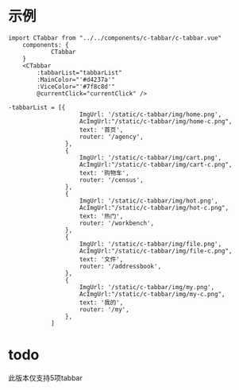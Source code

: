 # 示例

```vue
import CTabbar from "../../components/c-tabbar/c-tabbar.vue"
	components: {
			CTabbar
	}
	<CTabbar 
		:tabbarList="tabbarList" 
		:MainColor="'#d4237a'"
		:ViceColor="'#7f8c8d'"
		@currentClick="currentClick" />
```
	-tabbarList = [{
						ImgUrl: '/static/c-tabbar/img/home.png',
						AcImgUrl:"/static/c-tabbar/img/home-c.png",
						text: '首页',
						router: '/agency',
					},
					{
						ImgUrl: '/static/c-tabbar/img/cart.png',
						AcImgUrl:"/static/c-tabbar/img/cart-c.png",
						text: '购物车',
						router: '/census',
					},
					{
						ImgUrl: '/static/c-tabbar/img/hot.png',
						AcImgUrl:"/static/c-tabbar/img/hot-c.png",
						text: '热门',
						router: '/workbench',
					},
					{
						ImgUrl: '/static/c-tabbar/img/file.png',
						AcImgUrl:"/static/c-tabbar/img/file-c.png",
						text: '文件',
						router: '/addressbook',
					},
					{
						ImgUrl: '/static/c-tabbar/img/my.png',
						AcImgUrl:"/static/c-tabbar/img/my-c.png",
						text: '我的',
						router: '/my',
					},
				]
			

# todo
 此版本仅支持5项tabbar